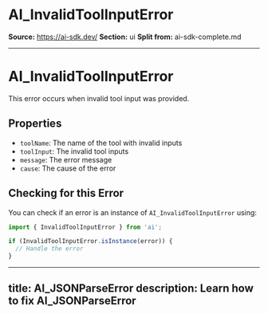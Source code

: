 # AI_InvalidToolInputError

**Source:** https://ai-sdk.dev/
**Section:** ui
**Split from:** ai-sdk-complete.md

---

# AI_InvalidToolInputError

This error occurs when invalid tool input was provided.

## Properties

- `toolName`: The name of the tool with invalid inputs
- `toolInput`: The invalid tool inputs
- `message`: The error message
- `cause`: The cause of the error

## Checking for this Error

You can check if an error is an instance of `AI_InvalidToolInputError` using:

```typescript
import { InvalidToolInputError } from 'ai';

if (InvalidToolInputError.isInstance(error)) {
  // Handle the error
}
```

---
title: AI_JSONParseError
description: Learn how to fix AI_JSONParseError
---
